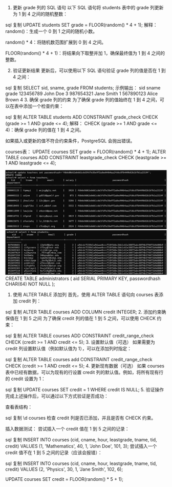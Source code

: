 1. 更新 grade 列的 SQL 语句
以下 SQL 语句将 students 表中的 grade 列更新为 1 到 4 之间的随机整数：

sql
复制
UPDATE students
SET grade = FLOOR(random() * 4 + 1);
解释：
random()：生成一个 0 到 1 之间的随机小数。

random() * 4：将随机数范围扩展到 0 到 4 之间。

FLOOR(random() * 4 + 1)：将结果向下取整并加 1，确保最终值为 1 到 4 之间的整数。

2. 验证更新结果
更新后，可以使用以下 SQL 语句验证 grade 列的值是否在 1 到 4 之间：

sql
复制
SELECT sid, sname, grade
FROM students;
示例输出：
sid	sname	grade
123456789	John Doe	3
987654321	Jane Smith	1
567890123	Alice Brown	4
3. 确保 grade 列的约束
为了确保 grade 列的值始终在 1 到 4 之间，可以在表中添加一个检查约束：

sql
复制
ALTER TABLE students
ADD CONSTRAINT grade_check CHECK (grade >= 1 AND grade <= 4);
解释：
CHECK (grade >= 1 AND grade <= 4)：确保 grade 列的值在 1 到 4 之间。

如果插入或更新的值不符合约束条件，PostgreSQL 会抛出错误。

courses表：
UPDATE courses
SET grade = FLOOR(random() * 4 + 1);
ALTER TABLE courses
ADD CONSTRAINT leastgrade_check CHECK (leastgrade >= 1 AND leastgrade <= 4);

![alt text](image.png)
![alt text](image-1.png)
CREATE TABLE administrators (
    aid SERIAL PRIMARY KEY,
    passwordhash CHAR(64) NOT NULL
);
1. 使用 ALTER TABLE 添加列
首先，使用 ALTER TABLE 语句向 courses 表添加 credit 列：

sql
复制
ALTER TABLE courses
ADD COLUMN credit INTEGER;
2. 添加约束确保值在 1 到 5 之间
为了确保 credit 列的值在 1 到 5 之间，可以使用 CHECK 约束：

sql
复制
ALTER TABLE courses
ADD CONSTRAINT credit_range_check
CHECK (credit >= 1 AND credit <= 5);
3. 设置默认值（可选）
如果需要为 credit 列设置默认值（例如默认值为 1），可以在添加列时指定：

sql
复制
ALTER TABLE courses
add CONSTRAINT credit_range_check CHECK (credit >= 1 AND credit <= 5);
4. 更新现有数据（可选）
如果 courses 表中已经有数据，可以为现有的行设置 credit 列的默认值。例如，将所有现有行的 credit 设置为 1：

sql
复制
UPDATE courses
SET credit = 1
WHERE credit IS NULL;
5. 验证操作
完成上述操作后，可以通过以下方式验证是否成功：

查看表结构：

sql
复制
\d courses
检查 credit 列是否已添加，并且是否有 CHECK 约束。

插入数据测试：
尝试插入一个 credit 值在 1 到 5 之间的记录：

sql
复制
INSERT INTO courses (cid, cname, hour, leastgrade, tname, tid, credit)
VALUES (1, 'Mathematics', 40, 1, 'John Doe', 101, 3);
尝试插入一个 credit 值不在 1 到 5 之间的记录（应该会报错）：

sql
复制
INSERT INTO courses (cid, cname, hour, leastgrade, tname, tid, credit)
VALUES (2, 'Physics', 30, 1, 'Jane Smith', 102, 6);

UPDATE courses
SET credit = FLOOR(random() * 5 + 1);